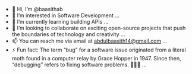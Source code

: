 - 👋 Hi, I’m @baasithab
- 👀 I’m interested in Software Development ...
- 🌱 I’m currently learning building APIs ...
- 💞️ I’m looking to collaborate on exciting open-source projects that push the boundaries of technology and creativity ...
- 📫 You can reach me via email at abdulbaasith14@gmail.com ...
- ⚡ Fun fact: The term “bug” for a software issue originated from a literal moth found in a computer relay by Grace Hopper in 1947. Since then, “debugging” refers to fixing software problems. 🐛👩‍💻 ...

<!---
baasithab/baasithab is a ✨ special ✨ repository because its `README.md` (this file) appears on your GitHub profile.
You can click the Preview link to take a look at your changes.
--->

